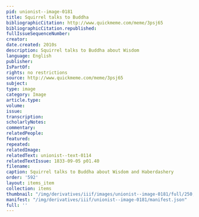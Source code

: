 ```yaml
---
pid: unionist--image-0181
title: Squirrel talks to Buddha
bibliographicCitation: http://www.quickmeme.com/meme/3psj65
bibliographicCitation.republished: 
fullIssueSequenceNumber: 
creator: 
date.created: 2010s
description: Squirrel talks to Buddha about Wisdom
language: English
publisher: 
IsPartOf: 
rights: no restrictions
source: http://www.quickmeme.com/meme/3psj65
subject: 
type: image
category: Image
article.type: 
volume: 
issue: 
transcription: 
scholarlyNotes: 
commentary: 
relatedPeople: 
featured: 
repeated: 
relatedImage: 
relatedText: unionist--text-0114
relatedTextIssue: 1833-09-05 p01.40
filename: 
caption: Squirrel talks to Buddha about Wisdom and Haberdashery
order: '592'
layout: items_item
collection: items
thumbnail: "/img/derivatives/iiif/images/unionist--image-0181/full/250,/0/default.jpg"
manifest: "/img/derivatives/iiif/unionist--image-0181/manifest.json"
full: ''
---
```

